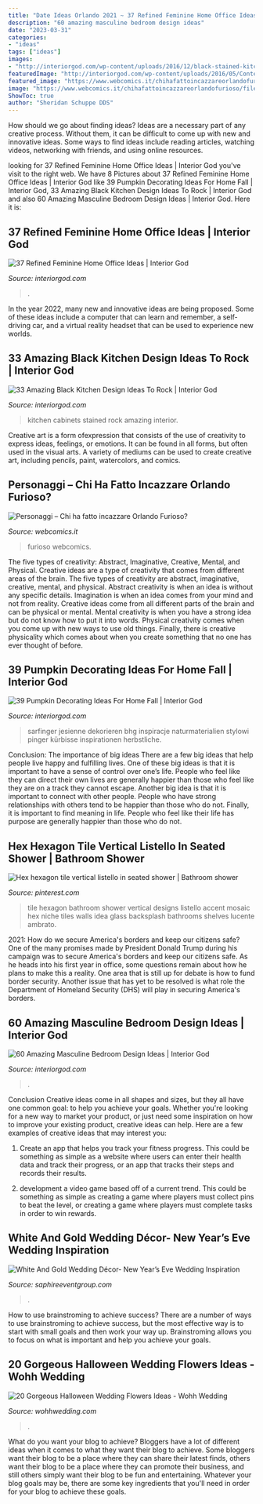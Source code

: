 ```yaml
---
title: "Date Ideas Orlando 2021 ~ 37 Refined Feminine Home Office Ideas"
description: "60 amazing masculine bedroom design ideas"
date: "2023-03-31"
categories:
- "ideas"
tags: ["ideas"]
images:
- "http://interiorgod.com/wp-content/uploads/2016/12/black-stained-kitchen-cabinets.jpg"
featuredImage: "http://interiorgod.com/wp-content/uploads/2016/05/Contemporary-Masculine-Bedroom-Designs.jpg"
featured_image: "https://www.webcomics.it/chihafattoincazzareorlandofurioso/files/2014/09/Angelica-724x1024.jpg"
image: "https://www.webcomics.it/chihafattoincazzareorlandofurioso/files/2014/09/Angelica-724x1024.jpg"
ShowToc: true
author: "Sheridan Schuppe DDS"
---
```



How should we go about finding ideas?
Ideas are a necessary part of any creative process. Without them, it can be difficult to come up with new and innovative ideas. Some ways to find ideas include reading articles, watching videos, networking with friends, and using online resources.

	

		
looking for 37 Refined Feminine Home Office Ideas | Interior God you've visit to the right web. We have 8 Pictures about 37 Refined Feminine Home Office Ideas | Interior God like 39 Pumpkin Decorating Ideas For Home Fall | Interior God, 33 Amazing Black Kitchen Design Ideas To Rock | Interior God and also 60 Amazing Masculine Bedroom Design Ideas | Interior God. Here it is:
		
    
## 37 Refined Feminine Home Office Ideas | Interior God

<img loading=lazy src="https://www.interiorgod.com/wp-content/uploads/2016/06/feminine-home-office-decor.jpg" onerror="this.onerror=null;this.src='https://tse4.mm.bing.net/th?id=OIP.P-n-zSJUVA93Q68k6-xVrwHaLI&amp;pid=15.1';" alt="37 Refined Feminine Home Office Ideas | Interior God">

_Source: interiorgod.com_

>. 

	

In the year 2022, many new and innovative ideas are being proposed. Some of these ideas include a computer that can learn and remember, a self-driving car, and a virtual reality headset that can be used to experience new worlds.

    
## 33 Amazing Black Kitchen Design Ideas To Rock | Interior God

<img loading=lazy src="http://interiorgod.com/wp-content/uploads/2016/12/black-stained-kitchen-cabinets.jpg" onerror="this.onerror=null;this.src='https://tse3.mm.bing.net/th?id=OIP.w_zR4gZCKWBX-AzcmZMq8AHaKj&amp;pid=15.1';" alt="33 Amazing Black Kitchen Design Ideas To Rock | Interior God">

_Source: interiorgod.com_

>kitchen cabinets stained rock amazing interior. 

	

Creative art is a form ofexpression that consists of the use of creativity to express ideas, feelings, or emotions. It can be found in all forms, but often used in the visual arts. A variety of mediums can be used to create creative art, including pencils, paint, watercolors, and comics.

    
## Personaggi – Chi Ha Fatto Incazzare Orlando Furioso?

<img loading=lazy src="https://www.webcomics.it/chihafattoincazzareorlandofurioso/files/2014/09/Angelica-724x1024.jpg" onerror="this.onerror=null;this.src='https://tse1.mm.bing.net/th?id=OIP.3_DsdLNmDa0xd-RFAoSbswHaKe&amp;pid=15.1';" alt="Personaggi – Chi ha fatto incazzare Orlando Furioso?">

_Source: webcomics.it_

>furioso webcomics. 

	

The five types of creativity: Abstract, Imaginative, Creative, Mental, and Physical.
Creative ideas are a type of creativity that comes from different areas of the brain. The five types of creativity are abstract, imaginative, creative, mental, and physical. Abstract creativity is when an idea is without any specific details. Imagination is when an idea comes from your mind and not from reality. Creative ideas come from all different parts of the brain and can be physical or mental. Mental creativity is when you have a strong idea but do not know how to put it into words. Physical creativity comes when you come up with new ways to use old things. Finally, there is creative physicality which comes about when you create something that no one has ever thought of before.

    
## 39 Pumpkin Decorating Ideas For Home Fall | Interior God

<img loading=lazy src="http://interiorgod.com/wp-content/uploads/2016/06/decorating-chandeliers-for-fall.jpg" onerror="this.onerror=null;this.src='https://tse2.mm.bing.net/th?id=OIP.8lB0vqgnG32MyQ7T7G983QHaJ4&amp;pid=15.1';" alt="39 Pumpkin Decorating Ideas For Home Fall | Interior God">

_Source: interiorgod.com_

>sarfinger jesienne dekorieren bhg inspiracje naturmaterialien stylowi pinger kürbisse inspirationen herbstliche. 

	

Conclusion: The importance of big ideas
There are a few big ideas that help people live happy and fulfilling lives. One of these big ideas is that it is important to have a sense of control over one’s life. People who feel like they can direct their own lives are generally happier than those who feel like they are on a track they cannot escape. Another big idea is that it is important to connect with other people. People who have strong relationships with others tend to be happier than those who do not. Finally, it is important to find meaning in life. People who feel like their life has purpose are generally happier than those who do not.

    
## Hex Hexagon Tile Vertical Listello In Seated Shower | Bathroom Shower

<img loading=lazy src="https://i.pinimg.com/736x/b6/68/26/b66826641f0b25cde505be58eacb00a2--hexagon-tiles-hexagons.jpg" onerror="this.onerror=null;this.src='https://tse2.mm.bing.net/th?id=OIP.AOdVTzp1GWLslOl2vrTkrAHaNK&amp;pid=15.1';" alt="Hex hexagon tile vertical listello in seated shower | Bathroom shower">

_Source: pinterest.com_

>tile hexagon bathroom shower vertical designs listello accent mosaic hex niche tiles walls idea glass backsplash bathrooms shelves lucente ambrato. 

	

2021: How do we secure America's borders and keep our citizens safe?
One of the many promises made by President Donald Trump during his campaign was to secure America's borders and keep our citizens safe. As he heads into his first year in office, some questions remain about how he plans to make this a reality. One area that is still up for debate is how to fund border security. Another issue that has yet to be resolved is what role the Department of Homeland Security (DHS) will play in securing America's borders.

    
## 60 Amazing Masculine Bedroom Design Ideas | Interior God

<img loading=lazy src="http://interiorgod.com/wp-content/uploads/2016/05/Contemporary-Masculine-Bedroom-Designs.jpg" onerror="this.onerror=null;this.src='https://tse1.mm.bing.net/th?id=OIP.YGOQ9LZnFm_4KsX1VNDMtQHaLH&amp;pid=15.1';" alt="60 Amazing Masculine Bedroom Design Ideas | Interior God">

_Source: interiorgod.com_

>. 

	

Conclusion
Creative ideas come in all shapes and sizes, but they all have one common goal: to help you achieve your goals. Whether you're looking for a new way to market your product, or just need some inspiration on how to improve your existing product, creative ideas can help. Here are a few examples of creative ideas that may interest you: 
1. Create an app that helps you track your fitness progress. This could be something as simple as a website where users can enter their health data and track their progress, or an app that tracks their steps and records their results.

2. development a video game based off of a current trend. This could be something as simple as creating a game where players must collect pins to beat the level, or creating a game where players must complete tasks in order to win rewards.


    
## White And Gold Wedding Décor- New Year’s Eve Wedding Inspiration

<img loading=lazy src="https://www.saphireeventgroup.com/wp-content/uploads/files/4414/1935/9660/white_and_gold_wedding_decor_6.jpg" onerror="this.onerror=null;this.src='https://tse3.mm.bing.net/th?id=OIP.cwCyN2XViA7YHQfEGHS1BgAAAA&amp;pid=15.1';" alt="White And Gold Wedding Décor- New Year’s Eve Wedding Inspiration">

_Source: saphireeventgroup.com_

>. 

	

How to use brainstroming to achieve success?
There are a number of ways to use brainstroming to achieve success, but the most effective way is to start with small goals and then work your way up. Brainstroming allows you to focus on what is important and help you achieve your goals.

    
## 20 Gorgeous Halloween Wedding Flowers Ideas - Wohh Wedding

<img loading=lazy src="http://wohhwedding.com/wp-content/uploads/2016/06/White-Pumpkin-Halloween-Wedding-Flowers-Ideas.jpg" onerror="this.onerror=null;this.src='https://tse3.mm.bing.net/th?id=OIP.RK8Ax0A86ry-cedGWLaY1wHaJ3&amp;pid=15.1';" alt="20 Gorgeous Halloween Wedding Flowers Ideas - Wohh Wedding">

_Source: wohhwedding.com_

>. 

	

What do you want your blog to achieve?
Bloggers have a lot of different ideas when it comes to what they want their blog to achieve. Some bloggers want their blog to be a place where they can share their latest finds, others want their blog to be a place where they can promote their business, and still others simply want their blog to be fun and entertaining. Whatever your blog goals may be, there are some key ingredients that you'll need in order for your blog to achieve these goals.

